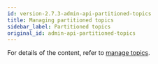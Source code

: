 ```yaml
---
id: version-2.7.3-admin-api-partitioned-topics
title: Managing partitioned topics
sidebar_label: Partitioned topics
original_id: admin-api-partitioned-topics
---
```


For details of the content, refer to [manage topics](admin-api-topics.md).
